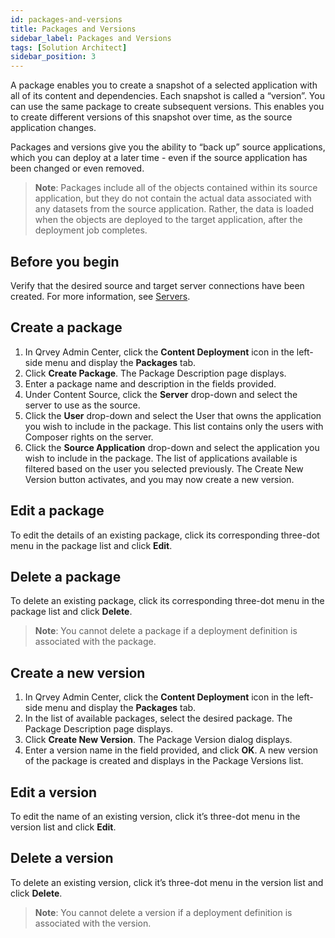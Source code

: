 ```yaml
---
id: packages-and-versions 
title: Packages and Versions
sidebar_label: Packages and Versions
tags: [Solution Architect]
sidebar_position: 3
---
```


<div style={{textAlign: "justify"}}>

A package enables you to create a snapshot of a selected application with all of its content and dependencies. Each snapshot is called a “version”. You can use the same package to create subsequent versions. This enables you to create different versions of this snapshot over time, as the source application changes.

Packages and versions give you the ability to “back up” source applications, which you can deploy at a later time - even if the source application has been changed or even removed. 

> **Note**: Packages include all of the objects contained within its source application, but they do not contain the actual data associated with any datasets from the source application.  Rather, the data is loaded when the objects are deployed to the target application, after the deployment job completes. 

## Before you begin
Verify that the desired source and target server connections have been created. For more information, see [Servers](../content-deployment/servers.md).
 
## Create a package
1. In Qrvey Admin Center, click the **Content Deployment** icon in the left-side menu and display the **Packages** tab. 
2. Click **Create Package**. The Package Description page displays. 
3. Enter a package name and description in the fields provided. 
4. Under Content Source, click the **Server** drop-down and select the server to use as the source. 
5. Click the **User** drop-down and select the User that owns the application you wish to include in the package. This list contains only the users with Composer rights on the server. 
6. Click the **Source Application** drop-down and select the application you wish to include in the package. The list of applications available is filtered based on the user you selected previously. The Create New Version button activates, and you may now create a new version. 

## Edit a package
To edit the details of an existing package, click its corresponding three-dot menu in the package list and click **Edit**. 

## Delete a package
To delete an existing package, click its corresponding three-dot menu in the package list and click **Delete**. 

>**Note**: You cannot delete a package if a deployment definition is associated with the package.

## Create a new version
1. In Qrvey Admin Center, click the **Content Deployment** icon in the left-side menu and display the **Packages** tab. 
2. In the list of available packages, select the desired package. The Package Description page displays.  
3. Click **Create New Version**. The Package Version dialog displays. 
4. Enter a version name in the field provided, and click **OK**. A new version of the package is created and displays in the Package Versions list. 

## Edit a version
To edit the name of an existing version, click it’s three-dot menu in the version list and click **Edit**. 

## Delete a version
To delete an existing version, click it’s three-dot menu in the version list and click **Delete**. 

>**Note**: You cannot delete a version if a deployment definition is associated with the version.


</div>